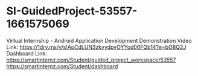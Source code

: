 # SI-GuidedProject-53557-1661575069
Virtual Internship - Android Application Development 
Demonstration Video  Link:    https://1drv.ms/v/s!ApCdLUN3zkvydpvOYYod06FQb14?e=bO8Q2J
Dashboard Link:   https://smartinternz.com/Student/guided_project_workspace/53557
https://smartinternz.com/Student/dashboard
